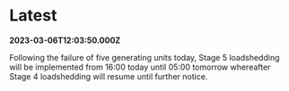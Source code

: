 # Latest

**2023-03-06T12:03:50.000Z**

Following the failure of five generating units today, Stage 5 loadshedding will be implemented from 16:00 today until 05:00 tomorrow whereafter Stage 4 loadshedding will resume until further notice.
